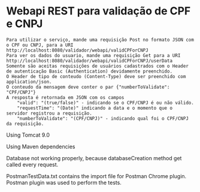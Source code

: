 # Webapi REST para validação de CPF e CNPJ
    Para utilizar o serviço, mande uma requisição Post no formato JSON com o CPF ou CNPJ, para a URI
    http://localhost:8080/validador/webapi/validCPForCNPJ
    Para ver os dados do usuario, mande uma requisição Get para a URI
    http://localhost:8080/validador/webapi/validCPForCNPJ/userData
    Somente são aceitas requisições de usuários cadastrados com o Header de autenticação Basic (Authentication) devidamente preenchido.
    O Header de tipo de conteudo (Content-Type) deve ser preenchido com application/json.
    O conteudo da mensagem deve conter o par {"numberToValidate": "CPF/CNPJ"}
    A resposta é retornada em JSON com os campos
        "valid": "(true/false)" - indicando se o CPF/CNPJ é ou não válido.
        "requestTime": "(Date)" indicando a data e o momento que o servidor registrou a requisição.
        "numberToValidate": "(CPF/CNPJ)" - indicando qual foi o CPF/CNPJ da requisição.
        
   Using Tomcat 9.0
   
   Using Maven dependencies
   
   Database not working properly, because databaseCreation method get called every request.
   
   PostmanTestData.txt contains the import file for Postman Chrome plugin. Postman plugin was used to perform the tests.
